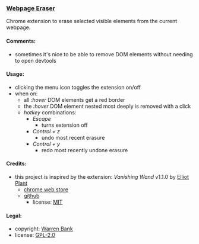 ### [Webpage Eraser](https://github.com/warren-bank/crx-webpage-eraser)

Chrome extension to erase selected visible elements from the current webpage.

#### Comments:

* sometimes it's nice to be able to remove DOM elements without needing to open devtools

#### Usage:

* clicking the menu icon toggles the extension on/off
* when on:
  - all _:hover_ DOM elements get a red border
  - the _:hover_ DOM element nested most deeply is removed with a click
  - _hotkey_ combinations:
    * _Escape_
      - turns extension off
    * _Control + z_
      - undo most recent erasure
    * _Control + y_
      - redo most recently undone erasure

#### Credits:

* this project is inspired by the extension: _Vanishing Wand_ v1.1.0 by [Elliot Plant](https://github.com/elliotaplant)
  - [chrome web store](https://chrome.google.com/webstore/detail/vanishing-wand/dmngnclhpbcedbbiplfcdijnimijakdd)
  - [github](https://github.com/elliotaplant/vanishing-wand)
    * license: [MIT](https://github.com/elliotaplant/vanishing-wand/blob/0d79c7f8a4aa80d99614963b2f98db69684c0c85/package.json#L21)

#### Legal:

* copyright: [Warren Bank](https://github.com/warren-bank)
* license: [GPL-2.0](https://www.gnu.org/licenses/old-licenses/gpl-2.0.txt)
